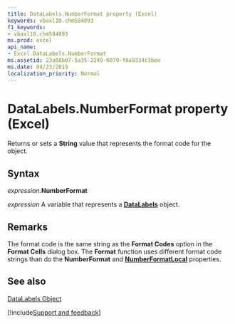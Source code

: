 ```yaml
---
title: DataLabels.NumberFormat property (Excel)
keywords: vbaxl10.chm584093
f1_keywords:
- vbaxl10.chm584093
ms.prod: excel
api_name:
- Excel.DataLabels.NumberFormat
ms.assetid: 23a08b07-5a35-2249-6079-f8a9334c3bee
ms.date: 04/23/2019
localization_priority: Normal
---
```



# DataLabels.NumberFormat property (Excel)

Returns or sets a  **String** value that represents the format code for the object.


## Syntax

_expression_.**NumberFormat**

_expression_ A variable that represents a **[DataLabels](Excel.DataLabels(object).md)** object.


## Remarks

The format code is the same string as the  **Format Codes** option in the **Format Cells** dialog box. The **Format** function uses different format code strings than do the **NumberFormat** and **[NumberFormatLocal](Excel.DataLabels.NumberFormatLocal.md)** properties.


## See also


[DataLabels Object](Excel.DataLabels(object).md)

[!include[Support and feedback](~/includes/feedback-boilerplate.md)]